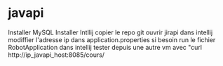 # javapi

Installer MySQL
Installer Intllij
copier le repo git
ouvrir jirapi dans intellij
modiffier l'adresse ip dans application.properties si besoin
run le fichier RobotApplication dans intellij
tester depuis une autre vm avec "curl http://ip_javapi_host:8085/cours/
